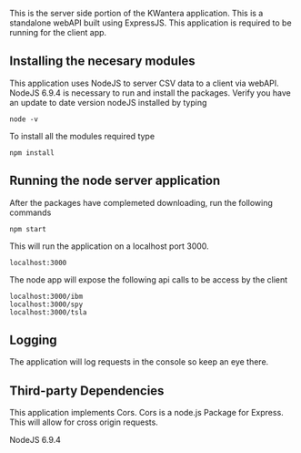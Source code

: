 This is the server side portion of the KWantera application.  This is a standalone webAPI built using ExpressJS.  This application is required to be running for the client app. 

## Installing the necesary modules 
This application uses NodeJS to server CSV data to a client via webAPI.   NodeJS 6.9.4 is necessary to run and install the packages.  Verify you have an update to date version nodeJS installed by typing 
```
node -v
```

To install all the modules required type
```
npm install
```
## Running the node server application

After the packages have complemeted downloading, run the following commands
```
npm start
```

This will run the application on a localhost port 3000. 
```
localhost:3000
```
The node app will expose the following api calls to be access by the client 
```
localhost:3000/ibm
localhost:3000/spy
localhost:3000/tsla
```
## Logging
The application will log requests in the console so keep an eye there. 

## Third-party Dependencies 
This application implements Cors. 
Cors is a node.js Package for Express.  This will allow for cross origin requests.

NodeJS 6.9.4

